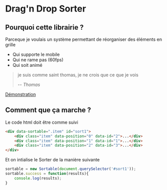 # Drag'n Drop Sorter

## Pourquoi cette librairie ?

Parceque je voulais un système permettant de réorganiser des éléments en grille

- Qui supporte le mobile
- Qui ne rame pas (60fps)
- Qui soit animé

> je suis comme saint thomas, je ne crois que ce que je vois
>
> -- <cite>Thomas</cite>

[Démonstration](http://grafikart.github.io/ReorderJS/index.html)

## Comment que ça marche ?

Le code html doit être comme suivi

```html
<div data-sortable=".item" id="sort1">
    <div class="item" data-position="0" data-id="2">...</div>
    <div class="item" data-position="1" data-id="1">...</div>
    <div class="item" data-position="2" data-id="3">...</div>
</div>
```

Et on intialise le Sorter de la manière suivante

```js
sortable = new Sortable(document.querySelector('#sort1'));
sortable.success = function(results){
    console.log(results);
}
```
